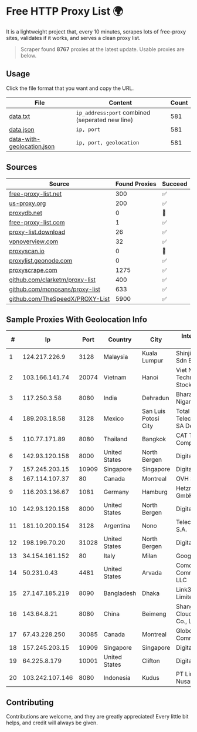 
# Free HTTP Proxy List 🌍

It is a lightweight project that, every 10 minutes, scrapes lots of free-proxy sites, validates if it works, and serves a clean proxy list.


> Scraper found **8767** proxies at the latest update. Usable proxies are below.

## Usage

Click the file format that you want and copy the URL.


|File|Content|Count|
|----|-------|-----|
|[data.txt](https://raw.githubusercontent.com/themiralay/Proxy-List-World/master/data.txt)|`ip_address:port` combined (seperated new line)|581|
|[data.json](https://raw.githubusercontent.com/themiralay/Proxy-List-World/master/data.json)|`ip, port`|581|
|[data-with-geolocation.json](https://raw.githubusercontent.com/themiralay/Proxy-List-World/master/data-with-geolocation.json)|`ip, port, geolocation`|581|

## Sources

|Source|Found Proxies|Succeed|
|------|-------------|-------|
|[free-proxy-list.net](https://free-proxy-list.net)|300|✅|
|[us-proxy.org](https://www.us-proxy.org)|200|✅|
|[proxydb.net](http://proxydb.net)|0|🚫|
|[free-proxy-list.com](https://free-proxy-list.com/?page=&port=&type%5B%5D=http&type%5B%5D=https&up_time=0&search=Search)|1|✅|
|[proxy-list.download](https://www.proxy-list.download/HTTP)|26|✅|
|[vpnoverview.com](https://vpnoverview.com/privacy/anonymous-browsing/free-proxy-servers)|32|✅|
|[proxyscan.io](https://www.proxyscan.io)|0|🚫|
|[proxylist.geonode.com](https://proxylist.geonode.com/api/proxy-list?limit=300&page=1&sort_by=lastChecked&sort_type=desc&protocols=http,https)|0|✅|
|[proxyscrape.com](https://api.proxyscrape.com/v2/?request=displayproxies&protocol=http&timeout=10000&country=all&ssl=all&anonymity=all)|1275|✅|
|[github.com/clarketm/proxy-list](https://raw.githubusercontent.com/clarketm/proxy-list/master/proxy-list-raw.txt)|400|✅|
|[github.com/monosans/proxy-list](https://raw.githubusercontent.com/monosans/proxy-list/main/proxies/http.txt)|633|✅|
|[github.com/TheSpeedX/PROXY-List](https://raw.githubusercontent.com/TheSpeedX/PROXY-List/master/http.txt)|5900|✅|


## Sample Proxies With Geolocation Info

|#|Ip|Port|Country|City|Internet Service Provider|
|-|--|----|-------|----|-------------------------|
|1|124.217.226.9|3128|Malaysia|Kuala Lumpur|Shinjiru Technology Sdn Bhd|
|2|103.166.141.74|20074|Vietnam|Hanoi|Viet NAM Cloud Technology Joint Stock Company|
|3|117.250.3.58|8080|India|Dehradun|Bharat Sanchar Nigam Ltd|
|4|189.203.18.58|3128|Mexico|San Luis Potosí City|Total Play Telecomunicaciones SA De CV|
|5|110.77.171.89|8080|Thailand|Bangkok|CAT Telecom Public Company Limited|
|6|142.93.120.158|8000|United States|North Bergen|DigitalOcean, LLC|
|7|157.245.203.15|10909|Singapore|Singapore|DigitalOcean, LLC|
|8|167.114.107.37|80|Canada|Montreal|OVH SAS|
|9|116.203.136.67|1081|Germany|Hamburg|Hetzner Online GmbH|
|10|142.93.120.158|8000|United States|North Bergen|DigitalOcean, LLC|
|11|181.10.200.154|3128|Argentina|Nono|Telecom Argentina S.A.|
|12|198.199.70.20|31028|United States|North Bergen|DigitalOcean, LLC|
|13|34.154.161.152|80|Italy|Milan|Google LLC|
|14|50.231.0.43|4481|United States|Arvada|Comcast Cable Communications, LLC|
|15|27.147.185.219|8090|Bangladesh|Dhaka|Link3 Technologies Limited|
|16|143.64.8.21|8080|China|Beimeng|Shanghai Blue Cloud Technology Co., Ltd|
|17|67.43.228.250|30085|Canada|Montreal|GloboTech Communications|
|18|157.245.203.15|10909|Singapore|Singapore|DigitalOcean, LLC|
|19|64.225.8.179|10001|United States|Clifton|DigitalOcean, LLC|
|20|103.242.107.146|8080|Indonesia|Kudus|PT Lintas Jaringan Nusantara|



## Contributing

Contributions are welcome, and they are greatly appreciated! Every
little bit helps, and credit will always be given.

